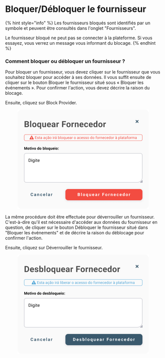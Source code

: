 # Bloquer/Débloquer le fournisseur

{% hint style="info" %}
Les fournisseurs bloqués sont identifiés par un symbole et peuvent être consultés dans l'onglet "Fournisseurs".

Le fournisseur bloqué ne peut pas se connecter à la plateforme. Si vous essayez, vous verrez un message vous informant du blocage.
{% endhint %}

### Comment bloquer ou débloquer un fournisseur ?

Pour bloquer un fournisseur, vous devez cliquer sur le fournisseur que vous souhaitez bloquer pour accéder à ses données. Il vous suffit ensuite de cliquer sur le bouton Bloquer le fournisseur situé sous « Bloquer les événements ». Pour confirmer l'action, vous devez décrire la raison du blocage.

Ensuite, cliquez sur Block Provider.

<figure><img src="../../../.gitbook/assets/Bloquear fornecedor.png" alt=""><figcaption></figcaption></figure>

La même procédure doit être effectuée pour déverrouiller un fournisseur. C'est-à-dire qu'il est nécessaire d'accéder aux données du fournisseur en question, de cliquer sur le bouton Débloquer le fournisseur situé dans "Bloquer les événements" et de décrire la raison du déblocage pour confirmer l'action.

Ensuite, cliquez sur Déverrouiller le fournisseur.

<figure><img src="../../../.gitbook/assets/desbloquear fornecedor.png" alt=""><figcaption></figcaption></figure>
